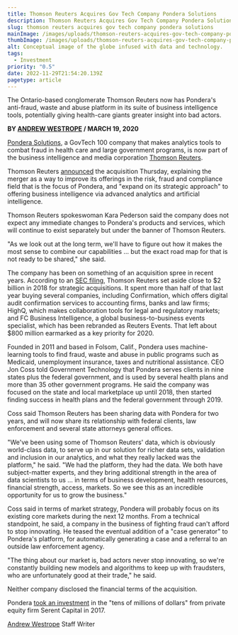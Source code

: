 ```yaml
---
title: Thomson Reuters Acquires Gov Tech Company Pondera Solutions
description: Thomson Reuters Acquires Gov Tech Company Pondera Solutions
slug: thomson reuters acquires gov tech company pondera solutions
mainImage: /images/uploads/thomson-reuters-acquires-gov-tech-company-pondera-solutions-featured.jpg
thumbImage: /images/uploads/thomson-reuters-acquires-gov-tech-company-pondera-solutions-thumb.jpg
alt: Conceptual image of the globe infused with data and technology.
tags:
  - Investment
priority: "0.5"
date: 2022-11-29T21:54:20.139Z
pagetype: article
---
```

The Ontario-based conglomerate Thomson Reuters now has Pondera's anti-fraud, waste and abuse platform in its suite of business intelligence tools, potentially giving health-care giants greater insight into bad actors.

**BY [ANDREW WESTROPE](https://www.govtech.com/authors/andrew-westrope.html) / MARCH 19, 2020**

[Pondera Solutions](http://www.govtech.com/100/Pondera.html), a GovTech 100 company that makes analytics tools to combat fraud in health care and large government programs, is now part of the business intelligence and media corporation [Thomson Reuters](http://tr.com/).

Thomson Reuters [announced](https://www.thomsonreuters.com/en/press-releases/2020/march/thomson-reuters-acquires-pondera-solutions.html) the acquisition Thursday, explaining the merger as a way to improve its offerings in the risk, fraud and compliance field that is the focus of Pondera, and "expand on its strategic approach" to offering business intelligence via advanced analytics and artificial intelligence.

Thomson Reuters spokeswoman Kara Pederson said the company does not expect any immediate changes to Pondera's products and services, which will continue to exist separately but under the banner of Thomson Reuters.

"As we look out at the long term, we'll have to figure out how it makes the most sense to combine our capabilities … but the exact road map for that is not ready to be shared," she said.

The company has been on something of an acquisition spree in recent years. According to an [SEC filing](https://www.sec.gov/Archives/edgar/data/1075124/000119312520069151/d828393dex991.htm), Thomson Reuters set aside close to $2 billion in 2018 for strategic acquisitions. It spent more than half of that last year buying several companies, including Confirmation, which offers digital audit confirmation services to accounting firms, banks and law firms; HighQ, which makes collaboration tools for legal and regulatory markets; and FC Business Intelligence, a global business-to-business events specialist, which has been rebranded as Reuters Events. That left about $800 million earmarked as a key priority for 2020.

Founded in 2011 and based in Folsom, Calif., Pondera uses machine-learning tools to find fraud, waste and abuse in public programs such as Medicaid, unemployment insurance, taxes and nutritional assistance. CEO Jon Coss told Government Technology that Pondera serves clients in nine states plus the federal government, and is used by several health plans and more than 35 other government programs. He said the company was focused on the state and local marketplace up until 2018, then started finding success in health plans and the federal government through 2019.

Coss said Thomson Reuters has been sharing data with Pondera for two years, and will now share its relationship with federal clients, law enforcement and several state attorneys general offices.

"We've been using some of Thomson Reuters' data, which is obviously world-class data, to serve up in our solution for richer data sets, validation and inclusion in our analytics, and what they really lacked was the platform," he said. "We had the platform, they had the data. We both have subject-matter experts, and they bring additional strength in the area of data scientists to us … in terms of business development, health resources, financial strength, access, markets. So we see this as an incredible opportunity for us to grow the business."

Coss said in terms of market strategy, Pondera will probably focus on its existing core markets during the next 12 months. From a technical standpoint, he said, a company in the business of fighting fraud can't afford to stop innovating. He teased the eventual addition of a "case generator" to Pondera's platform, for automatically generating a case and a referral to an outside law enforcement agency.

"The thing about our market is, bad actors never stop innovating, so we're constantly building new models and algorithms to keep up with fraudsters, who are unfortunately good at their trade," he said.

Neither company disclosed the financial terms of the acquisition.

Pondera [took an investment](https://www.govtech.com/biz/Private-equity-firm-invests-in-Pondera.html) in the "tens of millions of dollars" from private equity firm Serent Capital in 2017.

[Andrew Westrope](https://www.govtech.com/authors/andrew-westrope.html) Staff Writer